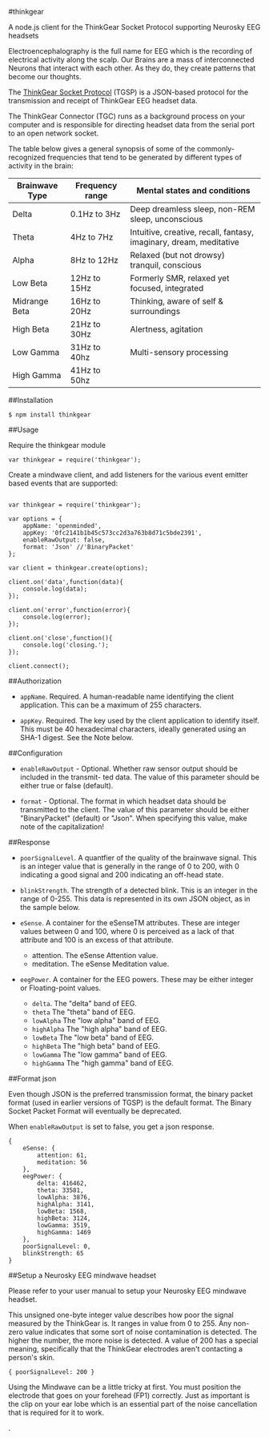 #thinkgear

A node.js client for the ThinkGear Socket Protocol supporting Neurosky EEG headsets

Electroencephalography is the full name for EEG which is the recording of electrical activity along the scalp.  Our Brains are a mass of interconnected Neurons that interact with each other.  As they do, they create patterns that become our thoughts. 

The [ThinkGear Socket Protocol](http://developer.neurosky.com/docs/lib/exe/fetch.php?media=thinkgear_socket_protocol.pdf) (TGSP) is a JSON-based protocol for the transmission and receipt of ThinkGear EEG headset data.

The ThinkGear Connector (TGC) runs as a background process on your computer and is responsible for directing headset data from the serial port to an open network socket.

The table below gives a general synopsis of some of the commonly-recognized frequencies that tend to be generated by different types of activity in the brain:


| Brainwave Type | Frequency range | Mental states and conditions                           |
|----------------|-----------------|--------------------------------------------------------|
| Delta          | 0.1Hz to 3Hz    | Deep dreamless sleep, non-REM sleep, unconscious       |
| Theta          | 4Hz to 7Hz      | Intuitive, creative, recall, fantasy, imaginary, dream, meditative |
| Alpha          | 8Hz to 12Hz     | Relaxed (but not drowsy) tranquil, conscious           |
| Low Beta       | 12Hz to 15Hz    | Formerly SMR, relaxed yet focused, integrated          |
| Midrange Beta  | 16Hz to 20Hz    | Thinking, aware of self & surroundings                 |
| High Beta      | 21Hz to 30Hz    | Alertness, agitation                                   |
| Low Gamma      | 31Hz to 40hz    | Multi-sensory processing                               |
| High Gamma     | 41Hz to 50hz    |                               |




##Installation


```
$ npm install thinkgear
```

##Usage

Require the thinkgear module

```
var thinkgear = require('thinkgear');
```

Create a mindwave client, and add listeners for the various event emitter based events that are supported:

```

var thinkgear = require('thinkgear');

var options = {
	appName: 'openminded',
	appKey: '0fc2141b1b45c573cc2d3a763b8d71c5bde2391',
	enableRawOutput: false,
	format: 'Json' //'BinaryPacket'
};

var client = thinkgear.create(options);

client.on('data',function(data){
	console.log(data);
});

client.on('error',function(error){
	console.log(error);
});

client.on('close',function(){
	console.log('closing.');
});

client.connect();

```

##Authorization
- `appName`. Required. A human-readable name identifying the client application. This can be a maximum of 255 characters.

- `appKey`. Required. The key used by the client application to identify itself. This must be 40 hexadecimal characters, ideally generated using an SHA-1 digest. See the Note below.


##Configuration

- `enableRawOutput` - Optional. Whether raw sensor output should be included in the transmit- ted data. The value of this parameter should be either true or false (default).

- `format` - Optional. The format in which headset data should be transmitted to the client. The value of this parameter should be either "BinaryPacket" (default) or "Json". When specifying this value, make note of the capitalization!


##Response

- `poorSignalLevel`. A quantfier of the quality of the brainwave signal. This is an integer value that is generally in the range of 0 to 200, with 0 indicating a good signal and 200 indicating an off-head state.

- `blinkStrength`. The strength of a detected blink. This is an integer in the range of 0-255. This data is represented in its own JSON object, as in the sample below.
- `eSense`. A container for the eSenseTM attributes. These are integer values between 0 and 100, where 0 is perceived as a lack of that attribute and 100 is an excess of that attribute.

  - attention. The eSense Attention value.
  - meditation. The eSense Meditation value.

- `eegPower`. A container for the EEG powers. These may be either integer or Floating-point
values.

  - `delta`. The "delta" band of EEG.
  - `theta` The "theta" band of EEG.
  - `lowAlpha` The "low alpha" band of EEG.
  - `highAlpha` The "high alpha" band of EEG.
  - `lowBeta` The "low beta" band of EEG.
  - `highBeta` The "high beta" band of EEG.
  - `lowGamma` The "low gamma" band of EEG.
  - `highGamma` The "high gamma" band of EEG.


##Format json

Even though JSON is the preferred transmission format, the binary packet format (used in earlier versions of TGSP) is the default format.  The Binary Socket Packet Format will eventually be deprecated.

When `enableRawOutput` is set to false, you get a json response.

```
{
	eSense: {
		attention: 61,
		meditation: 56
	},
	eegPower: {
		delta: 416462,
		theta: 33581,
		lowAlpha: 3876,
		highAlpha: 3141,
		lowBeta: 1568,
		highBeta: 3124,
		lowGamma: 3519,
		highGamma: 1469
	},
	poorSignalLevel: 0,
	blinkStrength: 65
}
```


##Setup a Neurosky EEG mindwave headset

Please refer to your user manual to setup your Neurosky EEG mindwave headset.

This unsigned one-byte integer value describes how poor the signal measured by the ThinkGear is. It ranges in value from 0 to 255. Any non-zero value indicates that some sort of noise contamination is detected. The higher the number, the more noise is detected. A value of 200 has a special meaning, specifically that the ThinkGear electrodes aren't contacting a person's skin.

```
{ poorSignalLevel: 200 }
```

Using the Mindwave can be a little tricky at first. You must position the electrode that goes on your forehead (FP1) correctly. Just as important is the clip on your ear lobe which is an essential part of the noise cancellation that is required for it to work.


.